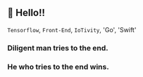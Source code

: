 ## 👋 Hello!!<br />
`Tensorflow`, `Front-End`, `IoTivity`, 'Go', 'Swift'
<br />
### Diligent man tries to the end.
### He who tries to the end wins.
